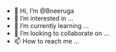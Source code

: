 - 👋 Hi, I’m @Bneeruga
- 👀 I’m interested in ...
- 🌱 I’m currently learning ...
- 💞️ I’m looking to collaborate on ...
- 📫 How to reach me ...

<!---
Bneeruga/Bneeruga is a ✨ special ✨ repository because its `README.md` (this file) appears on your GitHub profile.
You can click the Preview link to take a look at your changes.
--->

